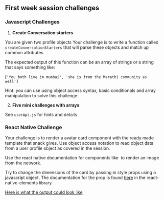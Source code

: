 ## First week session challenges

### Javascript Challenges

1. **Create Conversation starters**

You are given two profile objects
Your challenge is to write a function called `createConversationStarters`
that will parse these objects and match up common attributes.

The expected output of this function can be an array of strings or a string that says something like:

[`'You both live in mumbai',
'she is from the Marathi community as well']`

Hint: you can use using object access syntax,
basic conditionals and array manipulation to solve this challenge

2. **Five mini challenges with arrays**

See `userApi.js` for hints and details

### React Native Challenge

Your challenge is to render a avatar card component with the ready made template that snack gives. Use object access notation to read object data from a user profile object as covered in the session.

Use the react native documentation for components like [<Image />](https://facebook.github.io/react-native/docs/images.html) to render an image from the network.

Try to change the dimensions of the card by passing in style props using a javascript object. The documentation for the prop is found [here](https://react-native-training.github.io/react-native-elements/API/card/) in the react-native-elements library

[Here is what the output could look like](https://d2ffutrenqvap3.cloudfront.net/items/3K0H371b2o0N3x3j0Z39/react-native-avatar.PNG?v=4bdaa88d)
